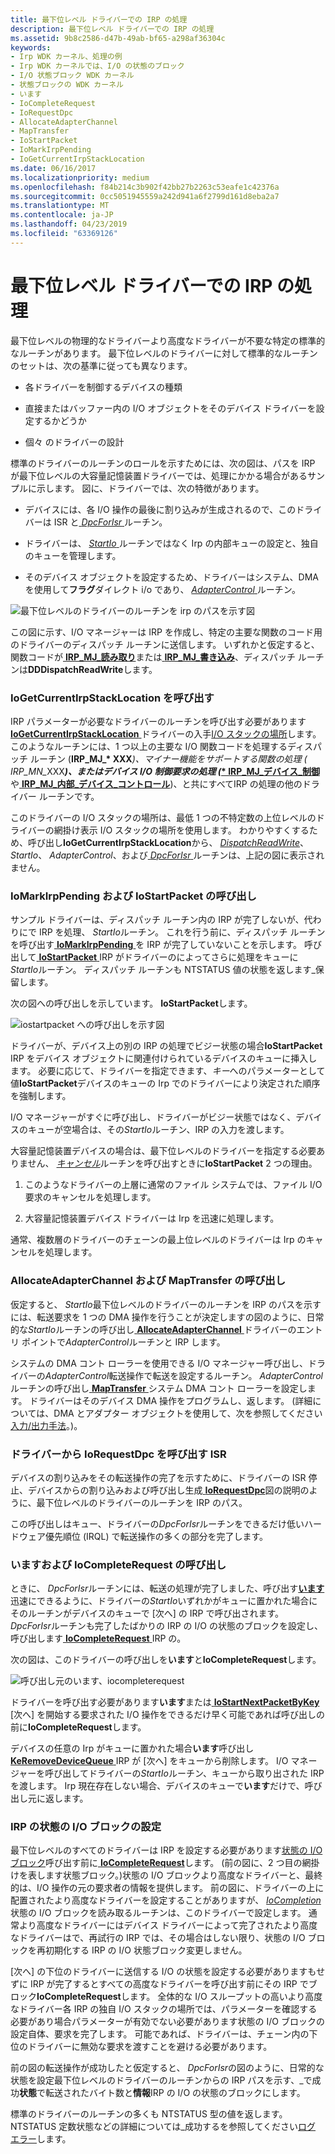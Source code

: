 ```yaml
---
title: 最下位レベル ドライバーでの IRP の処理
description: 最下位レベル ドライバーでの IRP の処理
ms.assetid: 9b8c2586-d47b-49ab-bf65-a298af36304c
keywords:
- Irp WDK カーネル、処理の例
- Irp WDK カーネルでは、I/O の状態のブロック
- I/O 状態ブロック WDK カーネル
- 状態ブロックの WDK カーネル
- います
- IoCompleteRequest
- IoRequestDpc
- AllocateAdapterChannel
- MapTransfer
- IoStartPacket
- IoMarkIrpPending
- IoGetCurrentIrpStackLocation
ms.date: 06/16/2017
ms.localizationpriority: medium
ms.openlocfilehash: f84b214c3b902f42bb27b2263c53eafe1c42376a
ms.sourcegitcommit: 0cc5051945559a242d941a6f2799d161d8eba2a7
ms.translationtype: MT
ms.contentlocale: ja-JP
ms.lasthandoff: 04/23/2019
ms.locfileid: "63369126"
---
```

# <a name="processing-irps-in-a-lowest-level-driver"></a>最下位レベル ドライバーでの IRP の処理





最下位レベルの物理的なドライバーより高度なドライバーが不要な特定の標準的なルーチンがあります。 最下位レベルのドライバーに対して標準的なルーチンのセットは、次の基準に従っても異なります。

-   各ドライバーを制御するデバイスの種類

-   直接またはバッファー内の I/O オブジェクトをそのデバイス ドライバーを設定するかどうか

-   個々 のドライバーの設計

標準のドライバーのルーチンのロールを示すためには、次の図は、パスを IRP が最下位レベルの大容量記憶装置ドライバーでは、処理にかかる場合があるサンプルに示します。 図に、ドライバーでは、次の特徴があります。

-   デバイスには、各 I/O 操作の最後に割り込みが生成されるので、このドライバーは ISR と[ *DpcForIsr* ](https://msdn.microsoft.com/library/windows/hardware/ff544079)ルーチン。

-   ドライバーは、 [ *StartIo* ](https://msdn.microsoft.com/library/windows/hardware/ff563858)ルーチンではなく Irp の内部キューの設定と、独自のキューを管理します。

-   そのデバイス オブジェクトを設定するため、ドライバーはシステム、DMA を使用して**フラグ**ダイレクト i/o であり、 [ *AdapterControl* ](https://msdn.microsoft.com/library/windows/hardware/ff540504)ルーチン。

![最下位レベルのドライバーのルーチンを irp のパスを示す図](images/4loddirp.png)

この図に示す、I/O マネージャーは IRP を作成し、特定の主要な関数のコード用のドライバーのディスパッチ ルーチンに送信します。 いずれかと仮定すると、関数コードが[ **IRP\_MJ\_読み取り**](https://msdn.microsoft.com/library/windows/hardware/ff550794)または[ **IRP\_MJ\_書き込み**](https://msdn.microsoft.com/library/windows/hardware/ff550819)、ディスパッチ ルーチンは**DDDispatchReadWrite**します。

### <a name="calling-iogetcurrentirpstacklocation"></a>IoGetCurrentIrpStackLocation を呼び出す

IRP パラメーターが必要なドライバーのルーチンを呼び出す必要があります[ **IoGetCurrentIrpStackLocation** ](https://msdn.microsoft.com/library/windows/hardware/ff549174)ドライバーの入手[I/O スタックの場所](i-o-stack-locations.md)します。 このようなルーチンには、1 つ以上の主要な I/O 関数コードを処理するディスパッチ ルーチン (<strong>IRP\_MJ\_* XXX</strong><em>)、マイナー機能をサポートする関数の処理 (</em> <em>IRP\_MN\_</em>XXX<strong><em>)、またはデバイス I/O 制御要求の処理 ([</em>* IRP\_MJ\_デバイス\_制御</strong>](<https://msdn.microsoft.com/library/windows/hardware/ff550744>)や[ **IRP\_MJ\_内部\_デバイス\_コントロール**](https://msdn.microsoft.com/library/windows/hardware/ff550766))、と共にすべてIRP の処理の他のドライバー ルーチンです。

このドライバーの I/O スタックの場所は、最低 1 つの不特定数の上位レベルのドライバーの網掛け表示 I/O スタックの場所を使用します。 わかりやすくするため、呼び出し**IoGetCurrentIrpStackLocation**から、 [ *DispatchReadWrite*](https://docs.microsoft.com/windows-hardware/drivers/ddi/content/wdm/nc-wdm-driver_dispatch)、 *StartIo*、 *AdapterControl*、および[ *DpcForIsr* ](https://msdn.microsoft.com/library/windows/hardware/ff544079)ルーチンは、上記の図に表示されません。

### <a name="calling-iomarkirppending-and-iostartpacket"></a>IoMarkIrpPending および IoStartPacket の呼び出し

サンプル ドライバーは、ディスパッチ ルーチン内の IRP が完了しないが、代わりにで IRP を処理、 *StartIo*ルーチン。 これを行う前に、ディスパッチ ルーチンを呼び出す[ **IoMarkIrpPending** ](https://msdn.microsoft.com/library/windows/hardware/ff549422)を IRP が完了していないことを示します。 呼び出して[ **IoStartPacket** ](https://msdn.microsoft.com/library/windows/hardware/ff550370) IRP がドライバーのによってさらに処理をキューに*StartIo*ルーチン。 ディスパッチ ルーチンも NTSTATUS 値の状態を返します\_保留します。

次の図への呼び出しを示しています。 **IoStartPacket**します。

![iostartpacket への呼び出しを示す図](images/4strtpak.png)

ドライバーが、デバイス上の別の IRP の処理でビジー状態の場合**IoStartPacket** IRP をデバイス オブジェクトに関連付けられているデバイスのキューに挿入します。 必要に応じて、ドライバーを指定できます、*キー*へのパラメーターとして値**IoStartPacket**デバイスのキューの Irp でのドライバーにより決定された順序を強制します。

I/O マネージャーがすぐに呼び出し、ドライバーがビジー状態ではなく、デバイスのキューが空場合は、その*StartIo*ルーチン、IRP の入力を渡します。

大容量記憶装置デバイスの場合は、最下位レベルのドライバーを指定する必要ありません、 [*キャンセル*](https://msdn.microsoft.com/library/windows/hardware/ff540742)ルーチンを呼び出すときに**IoStartPacket** 2 つの理由。

1.  このようなドライバーの上層に通常のファイル システムでは、ファイル I/O 要求のキャンセルを処理します。

2.  大容量記憶装置デバイス ドライバーは Irp を迅速に処理します。

通常、複数層のドライバーのチェーンの最上位レベルのドライバーは Irp のキャンセルを処理します。

### <a name="calling-allocateadapterchannel-and-maptransfer"></a>AllocateAdapterChannel および MapTransfer の呼び出し

仮定すると、 *StartIo*最下位レベルのドライバーのルーチンを IRP のパスを示すには、転送要求を 1 つの DMA 操作を行うことが決定しますの図のように、日常的な*StartIo*ルーチンの呼び出し[ **AllocateAdapterChannel** ](https://msdn.microsoft.com/library/windows/hardware/ff540573)ドライバーのエントリ ポイントで*AdapterControl*ルーチンと IRP します。

システムの DMA コント ローラーを使用できる I/O マネージャー呼び出し、ドライバーの*AdapterControl*転送操作で転送を設定するルーチン。 *AdapterControl*ルーチンの呼び出し[ **MapTransfer** ](https://msdn.microsoft.com/library/windows/hardware/ff554402)システム DMA コント ローラーを設定します。 ドライバーはそのデバイス DMA 操作をプログラムし、返します。 (詳細については、DMA とアダプター オブジェクトを使用して、次を参照してください[入力/出力手法](i-o-programming-techniques.md)。)。

### <a name="calling-iorequestdpc-from-the-drivers-isr"></a>ドライバーから IoRequestDpc を呼び出す ISR

デバイスの割り込みをその転送操作の完了を示すために、ドライバーの ISR 停止、デバイスからの割り込みおよび呼び出し生成[ **IoRequestDpc**](https://msdn.microsoft.com/library/windows/hardware/ff549657)図の説明のように、最下位レベルのドライバーのルーチンを IRP のパス。

この呼び出しはキュー、ドライバーの*DpcForIsr*ルーチンをできるだけ低いハードウェア優先順位 (IRQL) で転送操作の多くの部分を完了します。

### <a name="calling-iostartnextpacket-and-iocompleterequest"></a>いますおよび IoCompleteRequest の呼び出し

ときに、 *DpcForIsr*ルーチンには、転送の処理が完了しました、呼び出す[**います**](https://msdn.microsoft.com/library/windows/hardware/ff550358)迅速にできるように、ドライバーの*StartIo*いずれかがキューに置かれた場合にそのルーチンがデバイスのキューで [次へ] の IRP で呼び出されます。 *DpcForIsr*ルーチンも完了したばかりの IRP の I/O の状態のブロックを設定し、呼び出します[ **IoCompleteRequest** ](https://msdn.microsoft.com/library/windows/hardware/ff548343) IRP の。

次の図は、このドライバーの呼び出しを**います**と**IoCompleteRequest**します。

![呼び出し元のいます、iocompleterequest](images/4snxtpak.png)

ドライバーを呼び出す必要があります**います**または[ **IoStartNextPacketByKey** ](https://msdn.microsoft.com/library/windows/hardware/ff550363) [次へ] を開始する要求された I/O 操作をできるだけ早く可能であれば呼び出しの前に**IoCompleteRequest**します。

デバイスの任意の Irp がキューに置かれた場合**います**呼び出し[ **KeRemoveDeviceQueue** ](https://msdn.microsoft.com/library/windows/hardware/ff553156) IRP が [次へ] をキューから削除します。 I/O マネージャーを呼び出してドライバーの*StartIo*ルーチン、キューから取り出された IRP を渡します。 Irp 現在存在しない場合、デバイスのキューで**います**だけで、呼び出し元に返します。

### <a href="" id="ddk-setting-the-i-o-status-block-in-an-irp-kg"></a>IRP の状態の I/O ブロックの設定

最下位レベルのすべてのドライバーは IRP を設定する必要があります[状態の I/O ブロック](i-o-status-blocks.md)呼び出す前に[ **IoCompleteRequest**](https://msdn.microsoft.com/library/windows/hardware/ff548343)します。 (前の図に、2 つ目の網掛けを表します状態ブロック。)状態の I/O ブロックより高度なドライバーと、最終的は、I/O 操作の元の要求者の情報を提供します。 前の図に、ドライバーの上に配置されたより高度なドライバーを設定することがありますが、 [ *IoCompletion* ](https://msdn.microsoft.com/library/windows/hardware/ff548354)状態の I/O ブロックを読み取るルーチンは、このドライバーで設定します。 通常より高度なドライバーにはデバイス ドライバーによって完了されたより高度なドライバーはで、再試行の IRP では、その場合はしない限り、状態の I/O ブロックを再初期化する IRP の I/O 状態ブロック変更しません。

[次へ] の下位のドライバーに送信する I/O の状態を設定する必要がありますもせずに IRP が完了するとすべての高度なドライバーを呼び出す前にその IRP でブロック**IoCompleteRequest**します。 全体的な I/O スループットの高いより高度なドライバー各 IRP の独自 I/O スタックの場所では、パラメーターを確認する必要があり場合パラメーターが有効でない必要があります状態の I/O ブロックの設定自体、要求を完了します。 可能であれば、ドライバーは、チェーン内の下位のドライバーに無効な要求を渡すことを避ける必要があります。

前の図の転送操作が成功したと仮定すると、 *DpcForIsr*の図のように、日常的な状態を設定最下位レベルのドライバーのルーチンからの IRP パスを示す、\_で成功**状態**で転送されたバイト数と**情報**IRP の I/O の状態のブロックにします。

標準のドライバーのルーチンの多くも NTSTATUS 型の値を返します。 NTSTATUS 定数状態などの詳細については\_成功するを参照してください[ログ エラー](logging-errors.md)します。

 

 




